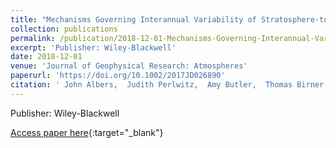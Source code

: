 ```yaml
---
title: "Mechanisms Governing Interannual Variability of Stratosphere-to-Troposphere Ozone Transport"
collection: publications
permalink: /publication/2018-12-01-Mechanisms-Governing-Interannual-Variability-of-Stratosphere-to-Troposphere-Ozone-Transport
excerpt: 'Publisher: Wiley-Blackwell'
date: 2018-12-01
venue: 'Journal of Geophysical Research: Atmospheres'
paperurl: 'https://doi.org/10.1002/2017JD026890'
citation: ' John Albers,  Judith Perlwitz,  Amy Butler,  Thomas Birner,  George Kiladis,  Zachary Lawrence,  Gloria Manney,  Andrew Langford,  Juliana Dias, &quot;Mechanisms Governing Interannual Variability of Stratosphere-to-Troposphere Ozone Transport.&quot; Journal of Geophysical Research: Atmospheres, 2018.'
---
```

Publisher: Wiley-Blackwell

[Access paper here](https://doi.org/10.1002/2017JD026890){:target="_blank"}
